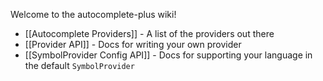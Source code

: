 Welcome to the autocomplete-plus wiki!

* [[Autocomplete Providers]] - A list of the providers out there
* [[Provider API]] - Docs for writing your own provider
* [[SymbolProvider Config API]] - Docs for supporting your language in the default `SymbolProvider`